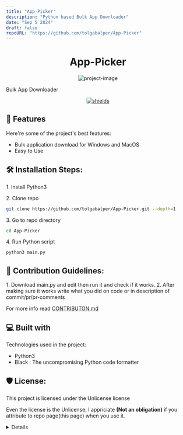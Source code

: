 ```yaml
---
title: "App-Picker"
description: "Python based Bulk App Downloader"
date: "Sep 5 2024"
draft: false
repoURL: "https://github.com/tolgabalper/App-Picker"
---
```

<h1 align="center" id="title">App-Picker</h1>

<p align="center"><img src="https://socialify.git.ci/tolgabalper/App-Picker/image?description=1&amp;descriptionEditable=Bulk%20App%20Downloader&amp;font=Source%20Code%20Pro&amp;language=1&amp;name=1&amp;owner=1&amp;pattern=Overlapping%20Hexagons&amp;theme=Auto" alt="project-image"></p>

<p id="description">Bulk App Downloader</p>

<p align="center"><a href="https://github.com/psf/black"><img src="https://img.shields.io/badge/code%20style-black-000000.svg" alt="shields"></a></p>



<h2>🧐 Features</h2>

Here're some of the project's best features:

*   Bulk application download for Windows and MacOS
*   Easy to Use

<h2>🛠️ Installation Steps:</h2>

<p>1. Install Python3</p>

<p>2. Clone repo</p>

```bash
git clone https://github.com/tolgabalper/App-Picker.git --depth=1
```

<p>3. Go to repo directory</p>

```bash
cd App-Picker
```

<p>4. Run Python script</p>

```bash
python3 main.py
```

<h2>🍰 Contribution Guidelines:</h2>

1\. Download main.py and edit then run it and check if it works. 2. After making sure it works write what you did on code or in description of commit/pr/pr-comments

For more info read [CONTRIBUTON.md](https://github.com/tolgabalper/App-Picker/blob/main/CONTRIBUTION.md)



<h2>💻 Built with</h2>

Technologies used in the project:

*   Python3
*   Black : The uncompromising Python code formatter

<h2>🛡️ License:</h2>

This project is licensed under the Unlicense license

Even the license is the Unlicense, I appriciate __(Not an obligation)__ if you attribute to repo page(this page) when you use it.

<details>
Note : All contents written in this blog post is licensed under CC-BY SA
---

This is free and unencumbered software released into the public domain.

Anyone is free to copy, modify, publish, use, compile, sell, or
distribute this software, either in source code form or as a compiled
binary, for any purpose, commercial or non-commercial, and by any
means.

In jurisdictions that recognize copyright laws, the author or authors
of this software dedicate any and all copyright interest in the
software to the public domain. We make this dedication for the benefit
of the public at large and to the detriment of our heirs and
successors. We intend this dedication to be an overt act of
relinquishment in perpetuity of all present and future rights to this
software under copyright law.

THE SOFTWARE IS PROVIDED "AS IS", WITHOUT WARRANTY OF ANY KIND,
EXPRESS OR IMPLIED, INCLUDING BUT NOT LIMITED TO THE WARRANTIES OF
MERCHANTABILITY, FITNESS FOR A PARTICULAR PURPOSE AND NONINFRINGEMENT.
IN NO EVENT SHALL THE AUTHORS BE LIABLE FOR ANY CLAIM, DAMAGES OR
OTHER LIABILITY, WHETHER IN AN ACTION OF CONTRACT, TORT OR OTHERWISE,
ARISING FROM, OUT OF OR IN CONNECTION WITH THE SOFTWARE OR THE USE OR
OTHER DEALINGS IN THE SOFTWARE.

For more information, please refer to <http://unlicense.org/></details> 